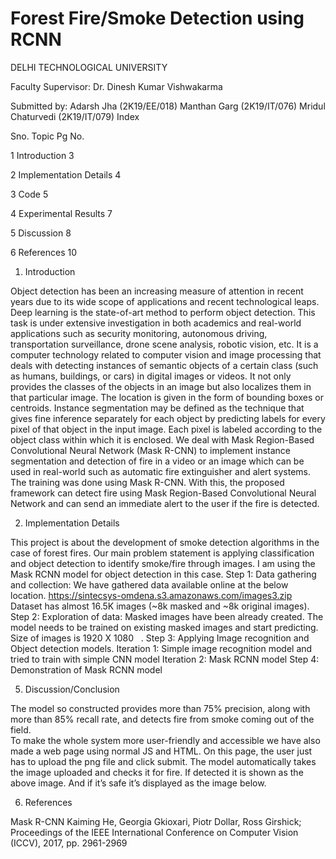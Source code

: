 # Forest Fire/Smoke Detection using RCNN

DELHI TECHNOLOGICAL UNIVERSITY


Faculty Supervisor:
Dr. Dinesh Kumar Vishwakarma

Submitted by:
Adarsh Jha (2K19/EE/018)
Manthan Garg (2K19/IT/076)
Mridul Chaturvedi (2K19/IT/079)
Index

Sno.
Topic
Pg No.



1
Introduction
3

2
Implementation Details
4

3
Code
5

4
Experimental Results
7

5
Discussion
8

6
References
10







1. Introduction

Object detection has been an increasing measure of attention in recent years due to its wide scope of applications and recent technological leaps. Deep learning is the state-of-art method to perform object detection. This task is under extensive investigation in both academics and real-world applications such as security monitoring, autonomous driving, transportation surveillance, drone scene analysis, robotic vision, etc. It is a computer technology related to computer vision and image processing that deals with detecting instances of semantic objects of a certain class (such as humans, buildings, or cars) in digital images or videos. It not only provides the classes of the objects in an image but also localizes them in that particular image. The location is given in the form of bounding boxes or centroids. Instance segmentation may be defined as the technique that gives fine inference separately for each object by predicting labels for every pixel of that object in the input image. Each pixel is labeled according to the object class within which it is enclosed. We deal with Mask Region-Based Convolutional Neural Network (Mask R-CNN) to implement instance segmentation and detection of fire in a video or an image which can be used in real-world such as automatic fire extinguisher and alert systems. The training was done using Mask R-CNN. With this, the proposed framework can detect fire using Mask Region-Based Convolutional Neural Network and can send an immediate alert to the user if the fire is detected.

 
2. Implementation Details
 
This project is about the development of smoke detection algorithms in the case of forest fires. Our main problem statement is applying classification and object detection to identify smoke/fire through images. I am using the Mask RCNN model for object detection in this case.
Step 1: Data gathering and collection: We have gathered data available online at the below location. https://sintecsys-omdena.s3.amazonaws.com/images3.zip Dataset has almost 16.5K images (~8k masked and ~8k original images).
Step 2: Exploration of data: Masked images have been already created. The model needs to be trained on existing masked images and start predicting. Size of images is 1920 X 1080   .
Step 3: Applying Image recognition and Object detection models.
Iteration 1: Simple image recognition model and tried to train with simple CNN model
Iteration 2: Mask RCNN model
Step 4: Demonstration of Mask RCNN model

5. Discussion/Conclusion



The model so constructed provides more than 75% precision, along with more than 85% recall rate, and detects fire from smoke coming out of the field.  
To make the whole system more user-friendly and accessible we have also made a web page using normal JS and HTML. On this page, the user just has to upload the png file and click submit. The model automatically takes the image uploaded and checks it for fire. If detected it is shown as the above image. And if it’s safe it’s displayed as the image below. 









6. References

Mask R-CNN Kaiming He, Georgia Gkioxari, Piotr Dollar, Ross Girshick; Proceedings of the IEEE International Conference on Computer Vision (ICCV), 2017, pp. 2961-2969

 
 
 
 
 
 
 
